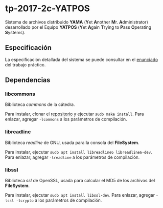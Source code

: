 # tp-2017-2c-YATPOS

Sistema de archivos distribuido **YAMA** (**Y**et **A**nother **M**r. **A**dministrator) desarrollado por el Equipo **YATPOS** (**Y**et **A**gain **T**rying to **P**ass **O**perating **S**ystems).

## Especificación

La especificación detallada del sistema se puede consultar en el [enunciado](https://sisoputnfrba.gitbooks.io/yama-tp-2c2017/) del trabajo práctico.

## Dependencias

### libcommons

Biblioteca _commons_ de la cátedra.

Para instalar, clonar el [repositorio](https://github.com/sisoputnfrba/so-commons-library) y ejecutar `sudo make install`. Para enlazar, agregar `-lcommons` a los parámetros de compilación.

### libreadline

Biblioteca _readline_ de GNU, usada para la consola del **FileSystem**.

Para instalar, ejecutar `sudo apt install libreadline6 libreadline6-dev`. Para enlazar, agregar `-lreadline` a los parámetros de compilación.

### libssl

Biblioteca _ssl_ de OpenSSL, usada para calcular el MD5 de los archivos del **FileSystem**.

Para instalar, ejecutar `sudo apt install libssl-dev`. Para enlazar, agregar `-lssl -lcrypto` a los parámetros de compilación.
